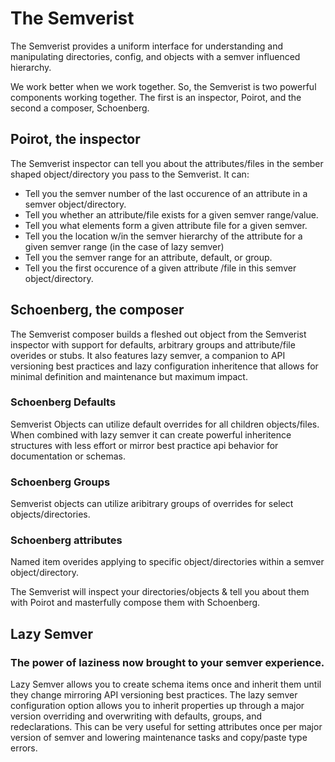 # The Semverist

The Semverist provides a uniform interface for understanding and manipulating directories, config, and objects with a semver influenced hierarchy.

We work better when we work together. So, the Semverist is two powerful components working together. The first is an inspector, Poirot, and the second a composer, Schoenberg.

## Poirot, the inspector

The Semverist inspector can tell you about the attributes/files in the sember shaped object/directory you pass to the Semverist. It can:
* Tell you the semver number of the last occurence of an attribute in a semver object/directory.
* Tell you whether an attribute/file exists for a given semver range/value.
* Tell you what elements form a given attribute file for a given semver.
* Tell you the location w/in the semver hierarchy of the attribute for a given semver range (in the case of lazy semver)
* Tell you the semver range for an attribute, default, or group.
* Tell you the first occurence of a given attribute /file in this semver object/directory.

## Schoenberg, the composer
The Semverist composer builds a fleshed out object from the Semverist inspector with support for defaults, arbitrary groups and attribute/file overides or stubs. It also features lazy semver, a companion to API versioning best practices and lazy configuration inheritence that allows for minimal definition and maintenance but maximum impact.

### Schoenberg Defaults
Semverist Objects can utilize default overrides for all children objects/files. When combined with lazy semver it can create powerful inheritence structures with less effort or mirror best practice api behavior for documentation or schemas.

### Schoenberg Groups
Semverist objects can utilize aribitrary groups of overrides for select objects/directories.

### Schoenberg attributes
Named item overides applying to specific object/directories within a semver object/directory.

The Semverist will inspect your directories/objects & tell you about them with Poirot and masterfully compose them with Schoenberg.

## Lazy Semver

### The power of laziness now brought to your semver experience.
Lazy Semver allows you to create schema items once and inherit them until they change mirroring API versioning best practices. The lazy semver configuration option allows you to inherit properties up through a major version overriding and overwriting with defaults, groups, and redeclarations. This can be very useful for setting attributes once per major version of semver and lowering maintenance tasks and copy/paste type errors.